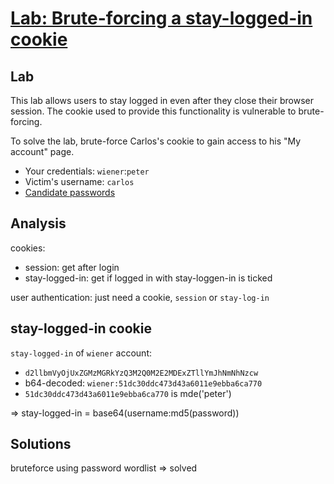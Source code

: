# [Lab: Brute-forcing a stay-logged-in cookie](https://portswigger.net/web-security/authentication/other-mechanisms/lab-brute-forcing-a-stay-logged-in-cookie)

## Lab

This lab allows users to stay logged in even after they close their browser session. The cookie used to provide this functionality is vulnerable to brute-forcing.

To solve the lab, brute-force Carlos's cookie to gain access to his "My account" page.

- Your credentials: `wiener`:`peter`
- Victim's username: `carlos`
- [Candidate passwords](https://portswigger.net/web-security/authentication/auth-lab-passwords)

## Analysis

cookies:

- session: get after login
- stay-logged-in: get if logged in with stay-loggen-in is ticked

user authentication: just need a cookie, `session` or `stay-log-in`

## stay-logged-in cookie

`stay-logged-in` of `wiener` account:

- `d2llbmVyOjUxZGMzMGRkYzQ3M2Q0M2E2MDExZTllYmJhNmNhNzcw`
- b64-decoded: `wiener:51dc30ddc473d43a6011e9ebba6ca770`
- `51dc30ddc473d43a6011e9ebba6ca770` is mde('peter')

=> stay-logged-in = base64(username:md5(password))

## Solutions

bruteforce using password wordlist => solved
